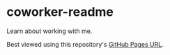# coworker-readme

Learn about working with me.

Best viewed using this repository's [GitHub Pages URL][github-pages-url].

[github-pages-url]: https://laurenwilliams.github.io/lauren-readme
